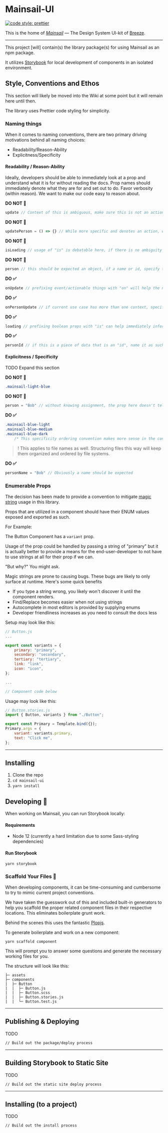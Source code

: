 # Mainsail-UI


[![code style: prettier](https://img.shields.io/badge/code_style-prettier-ff69b4.svg?style=flat-square)](https://github.com/prettier/prettier)

This is the home of [_Mainsail_](https://en.wikipedia.org/wiki/Mainsail) — The Design System UI-kit of [Breeze](https://www.breezechms.com/).

___

This project [will] contain(s) the library package(s) for using Mainsail as an npm package.

It utilizes [Storybook](https://storybook.js.org/) for local development of components in an isolated environment.

## Style, Conventions and Ethos

This section will likely be moved into the Wiki at some point but it will remain here until then.

The library uses Prettier code styling for simplicity.

### Naming things

When it comes to naming conventions, there are two primary driving motivations behind all naming choices:

- Readability/Reason-Ability
- Explicitness/Specificity

#### Readability / Reason-Ability

Ideally, developers should be able to immediately look at a prop and understand what it is for without reading the docs. Prop names should immediately denote what they are for and set out to do. Favor verbosity (within reason). We want to make our code easy to reason about.



**DO NOT 🚫**

```js
update // Context of this is ambiguous, make sure this is not an action/event/callback
```

**DO NOT 🚫**
```js
updatePerson = () => {} // While more specific and denotes an action, we want to favor using the `on` convention to denote that this is something that happens when a person is updated
```

**DO NOT 🚫**
```js
isLoading // usage of "is" is debatable here, if there is no ambiguity that the prop would be a boolean, just leave the is off
```

**DO NOT 🚫**
```js
person // this should be expected an object, if a name or id, specify that (see next section)
```


**DO ✅**

```js
onUpdate // prefixing event/actionable things with "on" will help the next user understand immediately that is prop should expect something to happen when something updates.
```

**DO ✅**
```js
onPersonUpdate // if current use case has more than one context, specify the context
```

**DO ✅**
```js
loading // prefixing boolean props with "is" can help immediately infer that this should expect a boolean, but it is not always necessary. E.g. like "loading" is fairly self-explanatory as a boolean, since you likely wouldn't pass anything else to this prop
```

**DO ✅**
```js
personId // if this is a piece of data that is an "id", name it as such. (Note: we use camelCase, unless a class or component name)
```

#### Explicitness / Specificity

TODO Expand this section

**DO NOT 🚫**

```css
.mainsail-light-blue
```

**DO NOT 🚫**
```js
person = "Bob" // without knowing assignment, the prop here doesn't tell us that it should be a string, the prop could be expected to receive an object
```


**DO ✅**


```css
.mainsail-blue-light
.mainsail-blue-medium
.mainsail-blue-dark
    /* This specificity ordering convention makes more sense in the context of a group of named items. By itself `mainsail-light-blue` doesn't seem too egregious. If combined with others of similar nomenclature, benefits emerge by flipping the specificity values.*/
```
> ! This applies to file names as well. Structuring files this way will keep them organized and ordered by file systems.

**DO ✅**

```js
personName = "Bob" // Obviously a name should be expected
```

### Enumerable Props

The decision has been made to provide a convention to mitigate [magic string](https://softwareengineering.stackexchange.com/questions/365339/what-is-wrong-with-magic-strings) usage in this library.

Props that are utilized in a component should have their ENUM values exposed and exported as such.

For Example:

The Button Component has a `variant` prop.

Usage of the prop could be handled by passing a string of "primary" but it is actually better to provide a means for the end-user-developer to not have to use strings at all for their prop if we can.

"But why?" You might ask.

Magic strings are prone to causing bugs. These bugs are likely to only surface at runtime. Here's some quick benefits
- If you type a string wrong, you likely won't discover it until the component renders.
- Find/Replace becomes easier when not using strings
- Autocomplete in most editors is provided by supplying enums
- Developer friendliness increases as you need to consult the docs less

Setup may look like this:
```js
// Button.js
...

export const variants = {
    primary: "primary",
    secondary: "secondary",
    tertiary: "tertiary",
    link: "link",
    icon: "icon",
};

...

// Component code below
```

Usage may look like this:
```js
// Button.stories.js
import { Button, variants } from "./Button";

export const Primary = Template.bind({});
Primary.args = {
    variant: variants.primary,
    text: "Click me",
};

```
___
## Installing

1. Clone the repo
1. `cd mainsail-ui`
1. `yarn install`

## Developing 🔨

When working on Mainsail, you can run Storybook locally:
#### Requirements

- Node 12 (currently a hard limitation due to some Sass-styling dependencies)

#### Run Storybook

```
yarn storybook
```

### Scaffold Your Files 🎉

When developing components, it can be time-consuming and cumbersome to try to mimic current project conventions.

We have taken the guesswork out of this and included built-in generators to help you scaffold the proper related component files in their respective locations. This eliminates boilerplate grunt work.

Behind the scenes this uses the fantastic [Plopjs](https://plopjs.com/).

To generate boilerplate and work on a new component:

```
yarn scaffold component
```

This will prompt you to answer some questions and generate the necessary working files for you.

The structure will look like this:

```src
├─ assets
├─ components
|  ├─ Button
|  |  ├─ Button.js
|  |  ├─ Button.scss
|  |  ├─ Button.stories.js
|  |  └─ Button.test.js
```
___
## Publishing & Deploying

TODO

```
// Build out the package/deploy process
```

___
## Building Storybook to Static Site

TODO

```
// Build out the static site deploy process
```

___
## Installing (to a project)

TODO

```
// Build out the install process
```


